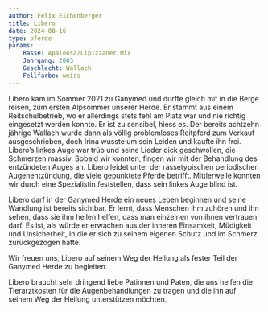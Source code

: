 ```yaml
---
author: Felix Eichenberger
title: Libero
date: 2024-08-16
type: pferde
params:
    Rasse: Apaloosa/Lipizzaner Mix
    Jahrgang: 2003
    Geschlecht: Wallach
    Fellfarbe: weiss
---
```


Libero kam im Sommer 2021 zu Ganymed und durfte gleich mit in die Berge reisen, zum ersten Alpsommer unserer Herde. Er stammt aus einem Reitschulbetrieb, wo er allerdings stets fehl am Platz war und nie richtig eingesetzt werden konnte. Er ist zu sensibel, hiess es. Der bereits achtzehn jährige Wallach wurde dann als völlig problemloses Reitpferd zum Verkauf ausgeschrieben, doch Irina wusste um sein Leiden und kaufte ihn frei. Libero’s linkes Auge war trüb und seine Lieder dick geschwollen, die Schmerzen massiv. Sobald wir konnten, fingen wir mit der Behandlung des entzündeten Auges an. Libero leidet unter der rassetypischen periodischen Augenentzündung, die viele gepunktete Pferde betrifft. Mittlerweile konnten wir durch eine Spezialistin feststellen, dass sein linkes Auge blind ist.

Libero darf in der Ganymed Herde ein neues Leben beginnen und seine Wandlung ist bereits sichtbar. Er lernt, dass Menschen ihm zuhören und ihn sehen, dass sie ihm heilen helfen, dass man einzelnen von ihnen vertrauen darf. Es ist, als würde er erwachen aus der inneren Einsamkeit, Müdigkeit und Unsicherheit, in die er sich zu seinem eigenen Schutz und im Schmerz zurückgezogen hatte.

Wir freuen uns, Libero auf seinem Weg der Heilung als fester Teil der Ganymed Herde zu begleiten.

Libero braucht sehr dringend liebe Patinnen und Paten, die uns helfen die Tierarztkosten für die Augenbehandlungen zu tragen und die ihn auf seinem Weg der Heilung unterstützen möchten.
